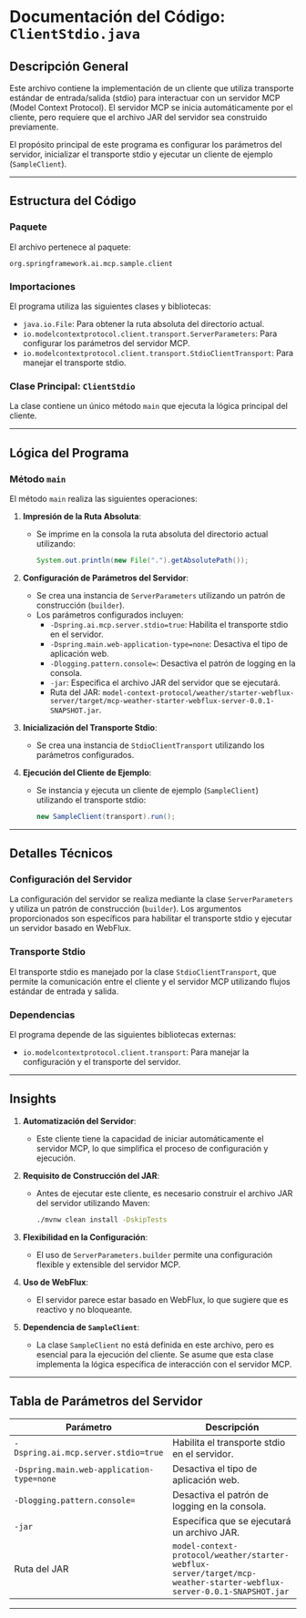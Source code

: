 # Documentación del Código: `ClientStdio.java`

## Descripción General

Este archivo contiene la implementación de un cliente que utiliza transporte estándar de entrada/salida (stdio) para interactuar con un servidor MCP (Model Context Protocol). El servidor MCP se inicia automáticamente por el cliente, pero requiere que el archivo JAR del servidor sea construido previamente.

El propósito principal de este programa es configurar los parámetros del servidor, inicializar el transporte stdio y ejecutar un cliente de ejemplo (`SampleClient`).

---

## Estructura del Código

### Paquete
El archivo pertenece al paquete:
```
org.springframework.ai.mcp.sample.client
```

### Importaciones
El programa utiliza las siguientes clases y bibliotecas:
- `java.io.File`: Para obtener la ruta absoluta del directorio actual.
- `io.modelcontextprotocol.client.transport.ServerParameters`: Para configurar los parámetros del servidor MCP.
- `io.modelcontextprotocol.client.transport.StdioClientTransport`: Para manejar el transporte stdio.

### Clase Principal: `ClientStdio`
La clase contiene un único método `main` que ejecuta la lógica principal del cliente.

---

## Lógica del Programa

### Método `main`
El método `main` realiza las siguientes operaciones:

1. **Impresión de la Ruta Absoluta**:
   - Se imprime en la consola la ruta absoluta del directorio actual utilizando:
     ```java
     System.out.println(new File(".").getAbsolutePath());
     ```

2. **Configuración de Parámetros del Servidor**:
   - Se crea una instancia de `ServerParameters` utilizando un patrón de construcción (`builder`).
   - Los parámetros configurados incluyen:
     - `-Dspring.ai.mcp.server.stdio=true`: Habilita el transporte stdio en el servidor.
     - `-Dspring.main.web-application-type=none`: Desactiva el tipo de aplicación web.
     - `-Dlogging.pattern.console=`: Desactiva el patrón de logging en la consola.
     - `-jar`: Especifica el archivo JAR del servidor que se ejecutará.
     - Ruta del JAR: `model-context-protocol/weather/starter-webflux-server/target/mcp-weather-starter-webflux-server-0.0.1-SNAPSHOT.jar`.

3. **Inicialización del Transporte Stdio**:
   - Se crea una instancia de `StdioClientTransport` utilizando los parámetros configurados.

4. **Ejecución del Cliente de Ejemplo**:
   - Se instancia y ejecuta un cliente de ejemplo (`SampleClient`) utilizando el transporte stdio:
     ```java
     new SampleClient(transport).run();
     ```

---

## Detalles Técnicos

### Configuración del Servidor
La configuración del servidor se realiza mediante la clase `ServerParameters` y utiliza un patrón de construcción (`builder`). Los argumentos proporcionados son específicos para habilitar el transporte stdio y ejecutar un servidor basado en WebFlux.

### Transporte Stdio
El transporte stdio es manejado por la clase `StdioClientTransport`, que permite la comunicación entre el cliente y el servidor MCP utilizando flujos estándar de entrada y salida.

### Dependencias
El programa depende de las siguientes bibliotecas externas:
- `io.modelcontextprotocol.client.transport`: Para manejar la configuración y el transporte del servidor.

---

## Insights

1. **Automatización del Servidor**:
   - Este cliente tiene la capacidad de iniciar automáticamente el servidor MCP, lo que simplifica el proceso de configuración y ejecución.

2. **Requisito de Construcción del JAR**:
   - Antes de ejecutar este cliente, es necesario construir el archivo JAR del servidor utilizando Maven:
     ```bash
     ./mvnw clean install -DskipTests
     ```

3. **Flexibilidad en la Configuración**:
   - El uso de `ServerParameters.builder` permite una configuración flexible y extensible del servidor MCP.

4. **Uso de WebFlux**:
   - El servidor parece estar basado en WebFlux, lo que sugiere que es reactivo y no bloqueante.

5. **Dependencia de `SampleClient`**:
   - La clase `SampleClient` no está definida en este archivo, pero es esencial para la ejecución del cliente. Se asume que esta clase implementa la lógica específica de interacción con el servidor MCP.

---

## Tabla de Parámetros del Servidor

| Parámetro                                | Descripción                                                                 |
|------------------------------------------|-----------------------------------------------------------------------------|
| `-Dspring.ai.mcp.server.stdio=true`      | Habilita el transporte stdio en el servidor.                               |
| `-Dspring.main.web-application-type=none`| Desactiva el tipo de aplicación web.                                       |
| `-Dlogging.pattern.console=`             | Desactiva el patrón de logging en la consola.                              |
| `-jar`                                   | Especifica que se ejecutará un archivo JAR.                                |
| Ruta del JAR                             | `model-context-protocol/weather/starter-webflux-server/target/mcp-weather-starter-webflux-server-0.0.1-SNAPSHOT.jar` | Ruta del archivo JAR del servidor. |

---
